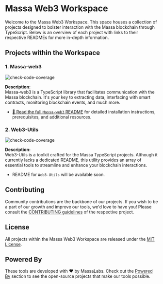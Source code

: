 # Massa Web3 Workspace

Welcome to the Massa Web3 Workspace. This space houses a collection of projects designed to bolster interaction with the Massa blockchain through TypeScript. Below is an overview of each project with links to their respective READMEs for more in-depth information.

## Projects within the Workspace

### 1. **Massa-web3**
   
![check-code-coverage](https://img.shields.io/badge/coverage-95.27%25-green)

**Description:**  
Massa-web3 is a TypeScript library that facilitates communication with the Massa blockchain. It's your key to extracting data, interfacing with smart contracts, monitoring blockchain events, and much more.

- [📖 Read the full `Massa-web3` README](https://github.com/massalabs/massa-web3#readme) for detailed installation instructions, prerequisites, and additional resources.

### 2. **Web3-Utils** 

![check-code-coverage](https://img.shields.io/badge/coverage-92.11%25-green)

**Description:**  
Web3-Utils is a toolkit crafted for the Massa TypeScript projects. Although it currently lacks a dedicated README, this utility provides an array of essential tools to streamline and enhance your blockchain interactions.

- README for `Web3-Utils` will be available soon.

## Contributing

Community contributions are the backbone of our projects. If you wish to be a part of our growth and improve our tools, we'd love to have you! Please consult the [CONTRIBUTING guidelines](CONTRIBUTING.md) of the respective project.

## License

All projects within the Massa Web3 Workspace are released under the [MIT License](LICENSE).

## Powered By

These tools are developed with ❤️ by MassaLabs. Check out the [Powered By](powered-by.md) section to see the open-source projects that make our tools possible.

